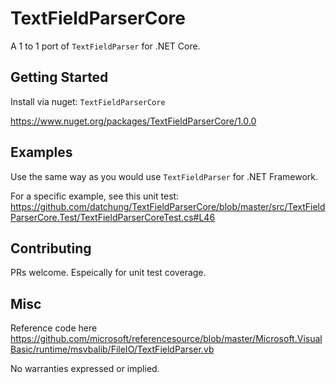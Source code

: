 # TextFieldParserCore
A 1 to 1 port of `TextFieldParser` for .NET Core.

## Getting Started

Install via nuget: `TextFieldParserCore`

https://www.nuget.org/packages/TextFieldParserCore/1.0.0

## Examples

Use the same way as you would use `TextFieldParser` for .NET Framework.

For a specific example, see this unit test:
https://github.com/datchung/TextFieldParserCore/blob/master/src/TextFieldParserCore.Test/TextFieldParserCoreTest.cs#L46

## Contributing

PRs welcome. Espeically for unit test coverage.

## Misc

Reference code here https://github.com/microsoft/referencesource/blob/master/Microsoft.VisualBasic/runtime/msvbalib/FileIO/TextFieldParser.vb

No warranties expressed or implied.
